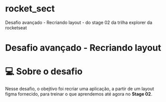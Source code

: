 # rocket_sect
Desafio avançado - Recriando layout - do stage 02 da trilha explorer da rocketseat

# Desafio avançado - Recriando layout

# 💻 Sobre o desafio

Nesse desafio, o obejtivo foi recriar uma aplicação, a partir de um layout figma fornecido, para treinar o que aprendemos até agora no **Stage 02**.
